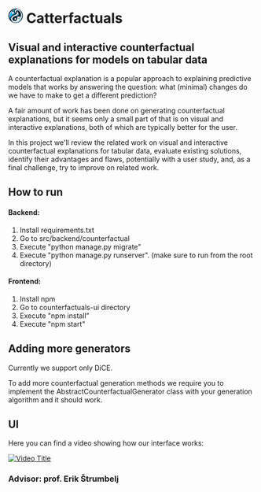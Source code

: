 #  <img src="https://github.com/cristianbass01/Explainable-AI-Project/blob/7d108f43e3984ea91804d6db6f3a105966083fcc/figures/logo636.png" alt="Logo" width="30" height="30"> Catterfactuals

## Visual and interactive counterfactual explanations for models on tabular data

A counterfactual explanation is a popular approach to explaining predictive models that works by answering the question: what (minimal) changes do we have to make to get a different prediction?

A fair amount of work has been done on generating counterfactual explanations, but it seems only a small part of that is on visual and interactive
explanations, both of which are typically better for the user.

In this project we'll review the related work on visual and interactive counterfactual explanations for tabular data, evaluate existing solutions, identify their advantages and flaws, potentially with a user study, and, as a final challenge, try to improve on related work.

## How to run 
#### Backend: 
1) Install requirements.txt
2) Go to src/backend/counterfactual
3) Execute "python manage.py migrate"
4) Execute "python manage.py runserver". (make sure to run from the root directory)

#### Frontend:
1) Install npm
2) Go to counterfactuals-ui directory
3) Execute "npm install"
4) Execute "npm start"

## Adding more generators 
Currently we support only DiCE. 

To add more counterfactual generation methods we require you to implement the AbstractCounterfactualGenerator class with your generation algorithm and it should work.

## UI
Here you can find a video showing how our interface works:

[![Video Title](https://i.ytimg.com/vi/V7R4bYw1who/hqdefault.jpg?sqp=-oaymwEmCOADEOgC8quKqQMa8AEB-AH-CYAC0AWKAgwIABABGBwgWShyMA8=&rs=AOn4CLD-wpxV1El1EliOdBodh0KBgl6shQ)](https://youtu.be/V7R4bYw1who)

### Advisor: prof. Erik Štrumbelj
